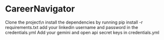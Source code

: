 # CareerNavigator
Clone the project\n
install the dependencies by running pip install -r requirements.txt
add your linkedin username and password in the credentials.yml
Add your gemini and open api secret keys in credentials.yml
